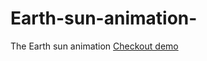 # Earth-sun-animation-
The Earth sun animation
<a href="https://demo-earth-sun-fatihwin.netlify.app/">Checkout demo</a>
